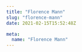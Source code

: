 ```yaml
---
title: "Florence Mann"
slug: "florence-mann"
date: 2021-02-15T15:52:48Z

meta:
  name: "Florence Mann"
---
```


